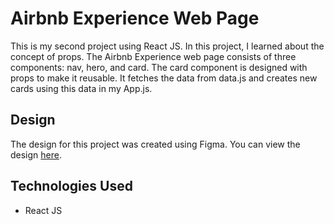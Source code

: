 # Airbnb Experience Web Page

This is my second project using React JS. In this project, I learned about the concept of props. The Airbnb Experience web page consists of three components: nav, hero, and card. The card component is designed with props to make it reusable. It fetches the data from data.js and creates new cards using this data in my App.js.

## Design

The design for this project was created using Figma. You can view the design [here](https://www.figma.com/file/4YjrygFEXOcDp9AAnVFv7o/Airbnb-Experiences?node-id=0%3A1).

## Technologies Used

- React JS

